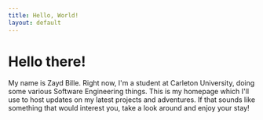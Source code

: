 ```yaml
---
title: Hello, World!
layout: default
---
```


# Hello there!

My name is Zayd Bille. Right now, I'm a student at Carleton University, doing some various Software Engineering things. This is my homepage which I'll use to host updates on my latest projects and adventures. If that sounds like something that would interest you, take a look around and enjoy your stay!